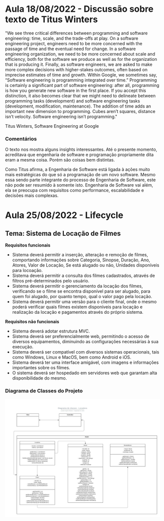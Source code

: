 # Aula 18/08/2022 - Discussão sobre texto de Titus Winters

"We see three critical differences between programming and software engineering: time, scale, and the trade-offs at play. On a software engineering project, engineers need to be more concerned with the passage of time and the eventual need for change. In a software engineering organization, we need to be more concerned about scale and efficiency, both for the software we produce as well as for the organization that is producing it. Finally, as software engineers, we are asked to make more complex decisions with higher-stakes outcomes, often based on imprecise estimates of time and growth. Within Google, we sometimes say, “Software engineering is programming integrated over time.” Programming is certainly a significant part of software engineering: after all, programming is how you generate new software in the first place. If you accept this distinction, it also becomes clear that we might need to delineate between programming tasks (development) and software engineering tasks (development, modification, maintenance). The addition of time adds an important new dimension to programming. Cubes aren’t squares, distance isn’t velocity. Software engineering isn’t programming."

Titus Winters, Software Engineering at Google

### **Comentários**

O texto nos mostra alguns insights interessantes. Até o presente momento, acreditava que engenharia de software e programação propriamente dita eram a mesma coisa. Porém são coisas bem distintas.

Como Titus afirma, a Engenharia de Software está ligada à ações muito mais estratégicas do que só a programação de um novo software. Mesmo essa sendo parte integrante do processo de Engenharia de Software, este não pode ser resumido à somente isto. Engenharia de Software vai além, ela se preocupa com requisitos como performance, escalabilidade e decisões mais complexas.

# Aula 25/08/2022 - Lifecycle

## **Tema: Sistema de Locação de Filmes**

**Requisitos funcionais**
* Sistema deverá permitir a inserção, alteração e remoção de filmes, comportando informações sobre Categoria, Sinopse, Duração, Ano, Atores, Valor de Locação, Se está alugado ou não, Unidades disponíveis para locoação.
* Sistema deverá permitir a consulta dos filmes cadastrados, através de filtros pré-determinados pelo usuário.
* Sistema deverá permitir o gerenciamento da locação dos filmes, verificando se o filme se encontra disponível para ser alugado, para quem foi alugado, por quanto tempo, qual o valor pago pela locação.
* Sistema deverá permitir uma versão para o cliente final, onde o mesmo poderá verificar quais filmes existem disponíveis para locação e realização da locação e pagamentos através do próprio sistema.

**Requisitos não funcionais**
* Sistema deverá adotar estrutura MVC.
* Sistema deverá ser preferencialmente web, permitindo o acesso de diversos equipamentos, diminuindo as configurações necessárias à sua execução.
* Sistema deverá ser compatível com diversos sistemas operacionais, tais como Windows, Linux e MacOS, bem como Android e iOS.
* Sistema deverá ter uma interface amigável, com imagens e informações importantes sobre os filmes.
* O sistema deverá ser hospedado em servidores web que garantam alta disponibilidade do mesmo.

### Diagrama de Classes do Projeto

![Diagrama de Classes](diagrama-de-classes.jpeg)

